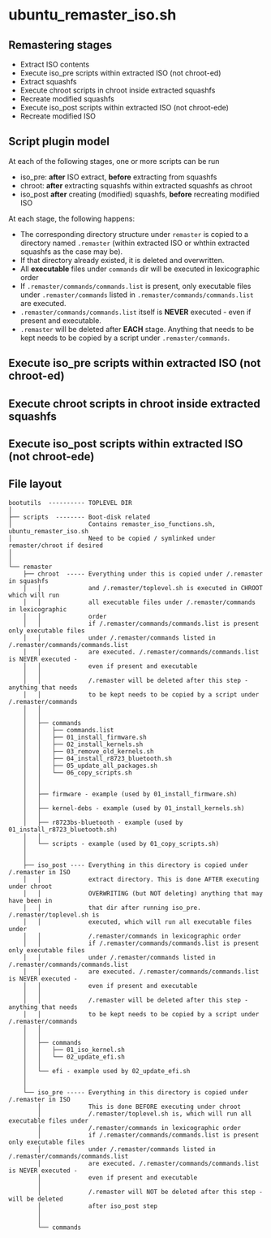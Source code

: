 
# ubuntu_remaster_iso.sh
## Remastering stages
-  Extract ISO contents
-  Execute iso_pre scripts within extracted ISO (not chroot-ed)
-  Extract squashfs
-  Execute chroot scripts in chroot inside extracted squashfs
-  Recreate modified squashfs
-  Execute iso_post scripts within extracted ISO (not chroot-ede)
-  Recreate modified ISO

## Script plugin model
At each of the following stages, one or more scripts can be run

- iso_pre: **after** ISO extract, **before** extracting from squashfs
- chroot: **after** extracting squashfs within extracted squashfs as chroot
- iso_post **after** creating (modified) squashfs, **before** recreating modified ISO

At each stage, the following happens:

- The corresponding directory structure under ```remaster``` is copied to
a directory named ```.remaster``` (within extracted ISO or whthin extracted squashfs as the case may be).
- If that directory already existed, it is deleted and overwritten.
- All **executable** files under ```commands``` dir will be executed in lexicographic order
- If ```.remaster/commands/commands.list``` is present, only executable files under ```.remaster/commands``` listed in ```.remaster/commands/commands.list``` are executed.
- ```.remaster/commands/commands.list``` itself is **NEVER** executed - even if present and executable.
- ```.remaster``` will be deleted after **EACH** stage. Anything that needs to be kept needs to be copied by a script under ```.remaster/commands```.

## Execute iso_pre scripts within extracted ISO (not chroot-ed)

## Execute chroot scripts in chroot inside extracted squashfs

## Execute iso_post scripts within extracted ISO (not chroot-ede)

## File layout
```
bootutils  ---------- TOPLEVEL DIR
│
├── scripts  -------- Boot-disk related
│                     Contains remaster_iso_functions.sh, ubuntu_remaster_iso.sh
│                     Need to be copied / symlinked under remaster/chroot if desired 
│
│
└── remaster
    ├── chroot  ----- Everything under this is copied under /.remaster in squashfs
    │   │             and /.remaster/toplevel.sh is executed in CHROOT which will run
    │   │             all executable files under /.remaster/commands in lexicographic
    │   │             order
    │   │             if /.remaster/commands/commands.list is present only executable files
    │   │             under /.remaster/commands listed in /.remaster/commands/commands.list
    │   │             are executed. /.remaster/commands/commands.list is NEVER executed -
    │   │             even if present and executable
    │   │
    │   │             /.remaster will be deleted after this step - anything that needs
    │   │             to be kept needs to be copied by a script under /.remaster/commands
    │   │
    │   │
    │   ├── commands
    │   │   ├── commands.list
    │   │   ├── 01_install_firmware.sh
    │   │   ├── 02_install_kernels.sh
    │   │   ├── 03_remove_old_kernels.sh
    │   │   ├── 04_install_r8723_bluetooth.sh
    │   │   ├── 05_update_all_packages.sh
    │   │   └── 06_copy_scripts.sh
    │   │
    │   │
    │   ├── firmware - example (used by 01_install_firmware.sh)
    │   │
    │   ├── kernel-debs - example (used by 01_install_kernels.sh)
    │   │
    │   ├── r8723bs-bluetooth - example (used by 01_install_r8723_bluetooth.sh)
    │   │
    │   └── scripts - example (used by 01_copy_scripts.sh)
    │
    │
    ├── iso_post ---- Everything in this directory is copied under /.remaster in ISO
    │   │             extract directory. This is done AFTER executing under chroot
    │   │             OVERWRITING (but NOT deleting) anything that may have been in
    │   │             that dir after running iso_pre. /.remaster/toplevel.sh is
    │   │             executed, which will run all executable files under
    │   │             /.remaster/commands in lexicographic order
    │   │             if /.remaster/commands/commands.list is present only executable files
    │   │             under /.remaster/commands listed in /.remaster/commands/commands.list
    │   │             are executed. /.remaster/commands/commands.list is NEVER executed -
    │   │             even if present and executable
    │   │ 
    │   │             /.remaster will be deleted after this step - anything that needs
    │   │             to be kept needs to be copied by a script under /.remaster/commands
    │   │
    │   │ 
    │   ├── commands
    │   │   ├── 01_iso_kernel.sh
    │   │   └── 02_update_efi.sh
    │   │
    │   └── efi - example used by 02_update_efi.sh
    │
    │
    └── iso_pre ----- Everything in this directory is copied under /.remaster in ISO
        │             This is done BEFORE executing under chroot
        │             /.remaster/toplevel.sh is, which will run all executable files under
        │             /.remaster/commands in lexicographic order
        │             if /.remaster/commands/commands.list is present only executable files
        │             under /.remaster/commands listed in /.remaster/commands/commands.list
        │             are executed. /.remaster/commands/commands.list is NEVER executed -
        │             even if present and executable
        │
        │             /.remaster will NOT be deleted after this step - will be deleted
        │             after iso_post step
        │
        │ 
        └── commands
```

